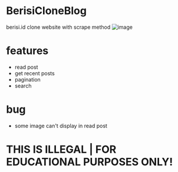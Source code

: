 # BerisiCloneBlog
berisi.id clone website with scrape method
![image](https://user-images.githubusercontent.com/38206617/142413366-d6b5ea43-dacb-4f04-9a9e-be9d7bbe55ff.png)


# features
- read post
- get recent posts
- pagination
- search

# bug
- some image can't display in read post

# THIS IS ILLEGAL | FOR EDUCATIONAL PURPOSES ONLY!

